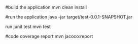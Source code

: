 #build the application
mvn clean install

#run the application
java -jar target/test-0.0.1-SNAPSHOT.jar

run junit test
mvn test

#code coverage report
mvn jacoco:report
